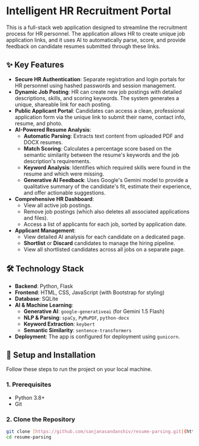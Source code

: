 # Intelligent HR Recruitment Portal

This is a full-stack web application designed to streamline the recruitment process for HR personnel. The application allows HR to create unique job application links, and it uses AI to automatically parse, score, and provide feedback on candidate resumes submitted through these links.

## ✨ Key Features

* **Secure HR Authentication**: Separate registration and login portals for HR personnel using hashed passwords and session management.
* **Dynamic Job Posting**: HR can create new job postings with detailed descriptions, skills, and scoring keywords. The system generates a unique, shareable link for each posting.
* **Public Applicant Portal**: Candidates can access a clean, professional application form via the unique link to submit their name, contact info, resume, and photo.
* **AI-Powered Resume Analysis**:
    * **Automatic Parsing**: Extracts text content from uploaded PDF and DOCX resumes.
    * **Match Scoring**: Calculates a percentage score based on the semantic similarity between the resume's keywords and the job description's requirements.
    * **Keyword Analysis**: Identifies which required skills were found in the resume and which were missing.
    * **Generative AI Feedback**: Uses Google's Gemini model to provide a qualitative summary of the candidate's fit, estimate their experience, and offer actionable suggestions.
* **Comprehensive HR Dashboard**:
    * View all active job postings.
    * Remove job postings (which also deletes all associated applications and files).
    * Access a list of applicants for each job, sorted by application date.
* **Applicant Management**:
    * View detailed AI analysis for each candidate on a dedicated page.
    * **Shortlist** or **Discard** candidates to manage the hiring pipeline.
    * View all shortlisted candidates across all jobs on a separate page.



## 🛠️ Technology Stack

* **Backend**: Python, Flask
* **Frontend**: HTML, CSS, JavaScript (with Bootstrap for styling)
* **Database**: SQLite
* **AI & Machine Learning**:
    * **Generative AI**: `google-generativeai` (for Gemini 1.5 Flash)
    * **NLP & Parsing**: `spaCy`, `PyMuPDF`, `python-docx`
    * **Keyword Extraction**: `keybert`
    * **Semantic Similarity**: `sentence-transformers`
* **Deployment**: The app is configured for deployment using `gunicorn`.

## 🚀 Setup and Installation

Follow these steps to run the project on your local machine.

### 1. Prerequisites
* Python 3.8+
* Git

### 2. Clone the Repository
```bash
git clone [https://github.com/sanjanasandanshiv/resume-parsing.git](https://github.com/sanjanasandanshiv/resume-parsing.git)
cd resume-parsing